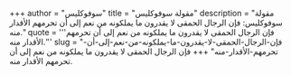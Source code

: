 +++
author = "سوفوكليس"
title = "مقولة سوفوكليس"
description = "مقولة سوفوكليس: فإن الرجال الحمقى لا يقدرون ما يملكونه من نعم إلى أن تحرمهم الأقدار منه."
quote = '''فإن الرجال الحمقى لا يقدرون ما يملكونه من نعم إلى أن تحرمهم الأقدار منه.''' 
slug = "فإن-الرجال-الحمقى-لا-يقدرون-ما-يملكونه-من-نعم-إلى-أن-تحرمهم-الأقدار-منه"
+++
فإن الرجال الحمقى لا يقدرون ما يملكونه من نعم إلى أن تحرمهم الأقدار منه.
